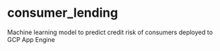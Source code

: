 # consumer_lending
Machine learning model to predict credit risk of consumers deployed to GCP App Engine
